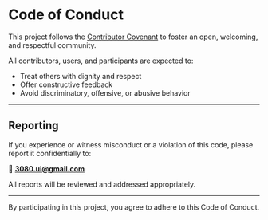# Code of Conduct

This project follows the [Contributor Covenant](https://www.contributor-covenant.org) to foster an open, welcoming, and respectful community.

All contributors, users, and participants are expected to:

- Treat others with dignity and respect
- Offer constructive feedback
- Avoid discriminatory, offensive, or abusive behavior

---

## Reporting

If you experience or witness misconduct or a violation of this code, please report it confidentially to:

📧 **3080.ui@gmail.com**

All reports will be reviewed and addressed appropriately.

---

By participating in this project, you agree to adhere to this Code of Conduct.
